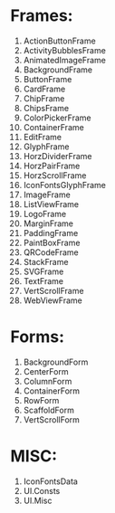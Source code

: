 # Frames:
1. ActionButtonFrame
1. ActivityBubblesFrame
1. AnimatedImageFrame
1. BackgroundFrame
1. ButtonFrame
1. CardFrame
1. ChipFrame
1. ChipsFrame
1. ColorPickerFrame
1. ContainerFrame
1. EditFrame
1. GlyphFrame
1. HorzDividerFrame
1. HorzPairFrame
1. HorzScrollFrame
1. IconFontsGlyphFrame
1. ImageFrame
1. ListViewFrame
1. LogoFrame
1. MarginFrame
1. PaddingFrame
1. PaintBoxFrame
1. QRCodeFrame
1. StackFrame
1. SVGFrame
1. TextFrame
1. VertScrollFrame
1. WebViewFrame

# Forms:
1. BackgroundForm
1. CenterForm
1. ColumnForm
1. ContainerForm
1. RowForm
1. ScaffoldForm
1. VertScrollForm

# MISC:
1. IconFontsData
1. UI.Consts
1. UI.Misc

